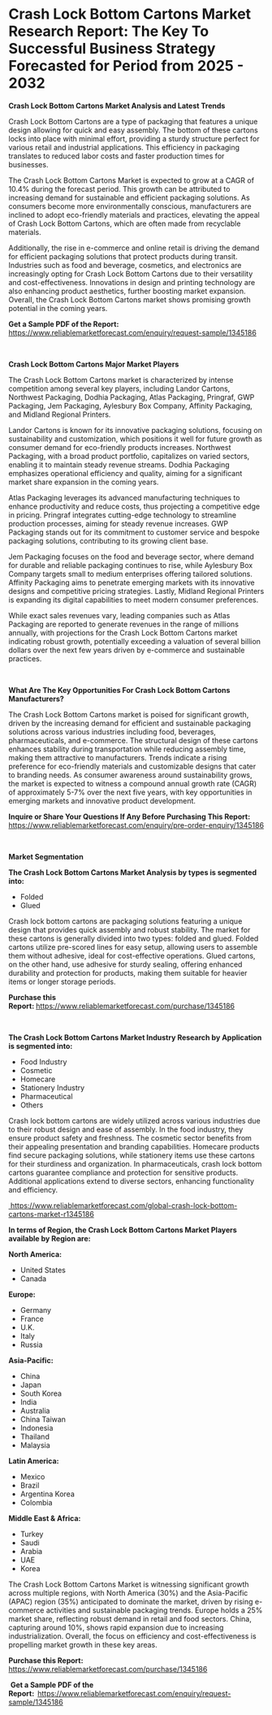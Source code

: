 <p><h1>Crash Lock Bottom Cartons Market Research Report: The Key To Successful Business Strategy Forecasted for Period from 2025 - 2032</h1></p><p><strong>Crash Lock Bottom Cartons Market Analysis and Latest Trends</strong></p>
<p><p>Crash Lock Bottom Cartons are a type of packaging that features a unique design allowing for quick and easy assembly. The bottom of these cartons locks into place with minimal effort, providing a sturdy structure perfect for various retail and industrial applications. This efficiency in packaging translates to reduced labor costs and faster production times for businesses.</p><p>The Crash Lock Bottom Cartons Market is expected to grow at a CAGR of 10.4% during the forecast period. This growth can be attributed to increasing demand for sustainable and efficient packaging solutions. As consumers become more environmentally conscious, manufacturers are inclined to adopt eco-friendly materials and practices, elevating the appeal of Crash Lock Bottom Cartons, which are often made from recyclable materials.</p><p>Additionally, the rise in e-commerce and online retail is driving the demand for efficient packaging solutions that protect products during transit. Industries such as food and beverage, cosmetics, and electronics are increasingly opting for Crash Lock Bottom Cartons due to their versatility and cost-effectiveness. Innovations in design and printing technology are also enhancing product aesthetics, further boosting market expansion. Overall, the Crash Lock Bottom Cartons market shows promising growth potential in the coming years.</p></p>
<p><strong>Get a Sample PDF of the Report:&nbsp;</strong> <a href="https://www.reliablemarketforecast.com/enquiry/request-sample/1345186?utm_campaign=2994&utm_medium=2&utm_source=Github&utm_content=ia&utm_term=19042025&utm_id=crash-lock-bottom-cartons">https://www.reliablemarketforecast.com/enquiry/request-sample/1345186</a></p>
<p>&nbsp;</p>
<p><strong>Crash Lock Bottom Cartons Major Market Players</strong></p>
<p><p>The Crash Lock Bottom Cartons market is characterized by intense competition among several key players, including Landor Cartons, Northwest Packaging, Dodhia Packaging, Atlas Packaging, Pringraf, GWP Packaging, Jem Packaging, Aylesbury Box Company, Affinity Packaging, and Midland Regional Printers. </p><p>Landor Cartons is known for its innovative packaging solutions, focusing on sustainability and customization, which positions it well for future growth as consumer demand for eco-friendly products increases. Northwest Packaging, with a broad product portfolio, capitalizes on varied sectors, enabling it to maintain steady revenue streams. Dodhia Packaging emphasizes operational efficiency and quality, aiming for a significant market share expansion in the coming years.</p><p>Atlas Packaging leverages its advanced manufacturing techniques to enhance productivity and reduce costs, thus projecting a competitive edge in pricing. Pringraf integrates cutting-edge technology to streamline production processes, aiming for steady revenue increases. GWP Packaging stands out for its commitment to customer service and bespoke packaging solutions, contributing to its growing client base.</p><p>Jem Packaging focuses on the food and beverage sector, where demand for durable and reliable packaging continues to rise, while Aylesbury Box Company targets small to medium enterprises offering tailored solutions. Affinity Packaging aims to penetrate emerging markets with its innovative designs and competitive pricing strategies. Lastly, Midland Regional Printers is expanding its digital capabilities to meet modern consumer preferences.</p><p>While exact sales revenues vary, leading companies such as Atlas Packaging are reported to generate revenues in the range of millions annually, with projections for the Crash Lock Bottom Cartons market indicating robust growth, potentially exceeding a valuation of several billion dollars over the next few years driven by e-commerce and sustainable practices.</p></p>
<p>&nbsp;</p>
<p><strong>What Are The Key Opportunities For Crash Lock Bottom Cartons Manufacturers?</strong></p>
<p><p>The Crash Lock Bottom Cartons market is poised for significant growth, driven by the increasing demand for efficient and sustainable packaging solutions across various industries including food, beverages, pharmaceuticals, and e-commerce. The structural design of these cartons enhances stability during transportation while reducing assembly time, making them attractive to manufacturers. Trends indicate a rising preference for eco-friendly materials and customizable designs that cater to branding needs. As consumer awareness around sustainability grows, the market is expected to witness a compound annual growth rate (CAGR) of approximately 5-7% over the next five years, with key opportunities in emerging markets and innovative product development.</p></p>
<p><strong>Inquire or Share Your Questions If Any Before Purchasing This Report:</strong> <a href="https://www.reliablemarketforecast.com/enquiry/pre-order-enquiry/1345186?utm_campaign=2994&utm_medium=2&utm_source=Github&utm_content=ia&utm_term=19042025&utm_id=crash-lock-bottom-cartons">https://www.reliablemarketforecast.com/enquiry/pre-order-enquiry/1345186</a></p>
<p>&nbsp;</p>
<p><strong>Market Segmentation</strong></p>
<p><strong>The Crash Lock Bottom Cartons Market Analysis by types is segmented into:</strong></p>
<p><ul><li>Folded</li><li>Glued</li></ul></p>
<p><p>Crash lock bottom cartons are packaging solutions featuring a unique design that provides quick assembly and robust stability. The market for these cartons is generally divided into two types: folded and glued. Folded cartons utilize pre-scored lines for easy setup, allowing users to assemble them without adhesive, ideal for cost-effective operations. Glued cartons, on the other hand, use adhesive for sturdy sealing, offering enhanced durability and protection for products, making them suitable for heavier items or longer storage periods.</p></p>
<p><strong>Purchase this Report:&nbsp;</strong><a href="https://www.reliablemarketforecast.com/purchase/1345186?utm_campaign=2994&utm_medium=2&utm_source=Github&utm_content=ia&utm_term=19042025&utm_id=crash-lock-bottom-cartons">https://www.reliablemarketforecast.com/purchase/1345186</a></p>
<p>&nbsp;</p>
<p><strong>The Crash Lock Bottom Cartons Market Industry Research by Application is segmented into:</strong></p>
<p><ul><li>Food Industry</li><li>Cosmetic</li><li>Homecare</li><li>Stationery Industry</li><li>Pharmaceutical</li><li>Others</li></ul></p>
<p><p>Crash lock bottom cartons are widely utilized across various industries due to their robust design and ease of assembly. In the food industry, they ensure product safety and freshness. The cosmetic sector benefits from their appealing presentation and branding capabilities. Homecare products find secure packaging solutions, while stationery items use these cartons for their sturdiness and organization. In pharmaceuticals, crash lock bottom cartons guarantee compliance and protection for sensitive products. Additional applications extend to diverse sectors, enhancing functionality and efficiency.</p></p>
<p><a href="https://www.reliablemarketforecast.com/global-crash-lock-bottom-cartons-market-r1345186?utm_campaign=2994&utm_medium=2&utm_source=Github&utm_content=ia&utm_term=19042025&utm_id=crash-lock-bottom-cartons">&nbsp;https://www.reliablemarketforecast.com/global-crash-lock-bottom-cartons-market-r1345186</a></p>
<p><strong>In terms of Region, the Crash Lock Bottom Cartons Market Players available by Region are:</strong></p>
<p>
    <p> <strong> North America: </strong>
        <ul>
            <li>United States</li>
            <li>Canada</li>
        </ul>
        </p> 
    <p> <strong> Europe: </strong>
        <ul>
            <li>Germany</li>
            <li>France</li>
            <li>U.K.</li>
            <li>Italy</li>
            <li>Russia</li>
        </ul>
        </p> 
    <p> <strong> Asia-Pacific: </strong>
        <ul>
            <li>China</li>
            <li>Japan</li>
            <li>South Korea</li>
            <li>India</li>
            <li>Australia</li>
            <li>China Taiwan</li>
            <li>Indonesia</li>
            <li>Thailand</li>
            <li>Malaysia</li>
        </ul>
        </p> 
    <p> <strong> Latin America: </strong>
        <ul>
            <li>Mexico</li>
            <li>Brazil</li>
            <li>Argentina Korea</li>
            <li>Colombia</li>
        </ul>
        </p> 
    <p> <strong> Middle East & Africa: </strong>
        <ul>
            <li>Turkey</li>
            <li>Saudi</li>
            <li>Arabia</li>
            <li>UAE</li>
            <li>Korea</li>
        </ul>
    </p>
    </p>
<p><p>The Crash Lock Bottom Cartons Market is witnessing significant growth across multiple regions, with North America (30%) and the Asia-Pacific (APAC) region (35%) anticipated to dominate the market, driven by rising e-commerce activities and sustainable packaging trends. Europe holds a 25% market share, reflecting robust demand in retail and food sectors. China, capturing around 10%, shows rapid expansion due to increasing industrialization. Overall, the focus on efficiency and cost-effectiveness is propelling market growth in these key areas.</p></p>
<p><strong>Purchase this Report: </strong><a href="https://www.reliablemarketforecast.com/purchase/1345186?utm_campaign=2994&utm_medium=2&utm_source=Github&utm_content=ia&utm_term=19042025&utm_id=crash-lock-bottom-cartons">https://www.reliablemarketforecast.com/purchase/1345186</a></p>
<p>&nbsp;<strong>Get a Sample PDF of the Report:&nbsp;&nbsp;</strong><a href="https://www.reliablemarketforecast.com/enquiry/request-sample/1345186?utm_campaign=2994&utm_medium=2&utm_source=Github&utm_content=ia&utm_term=19042025&utm_id=crash-lock-bottom-cartons">https://www.reliablemarketforecast.com/enquiry/request-sample/1345186</a></p>
<p><strong></strong></p>
<p><p></p><p></p><p></p></p>